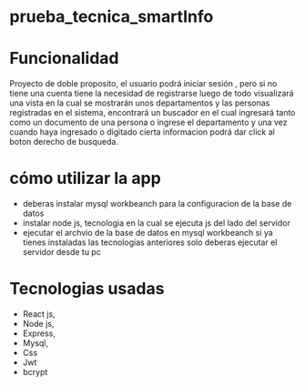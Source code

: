 # prueba_tecnica_smartInfo

# Funcionalidad

Proyecto de doble proposito, el usuario podrá iniciar sesión , pero si no tiene una cuenta tiene la necesidad de registrarse luego de todo visualizará una vista en la cual se mostrarán unos departamentos y las personas registradas en el sistema, encontrará un buscador en el cual ingresará tanto como un documento de una persona o ingrese el departamento y una vez cuando haya ingresado o digitado cierta informacion podrá dar click al boton derecho de busqueda.

# cómo utilizar la app

- deberas instalar mysql workbeanch para la configuracion de la base de datos
- instalar node js, tecnologia en la cual se ejecuta js del lado del servidor
- ejecutar el archvio de la base de datos en mysql workbeanch
si ya tienes instaladas las tecnologias anteriores solo deberas ejecutar el servidor desde tu pc

# Tecnologias usadas

- React js,
- Node js,
- Express,
- Mysql,
- Css
- Jwt
- bcrypt


